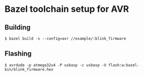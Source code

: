 # Bazel toolchain setup for AVR

## Building
```
$ bazel build -s --config=avr //example/:blink_firmware
```

## Flashing
```
$ avrdude -p atmega32u4 -P usbasp -c usbasp -U flash:w:bazel-bin/blink_firmware.hex
```
